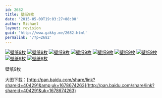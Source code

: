 ```yaml
---
id: 2682
title: 壁纸9枚
date: '2015-05-09T19:03:27+08:00'
author: Michael
layout: revision
guid: 'http://www.gakky.me/2682.html'
permalink: '/?p=2682'
---
```


[![壁纸9枚](http://www.yui-aragaki.org/wp-content/uploads/img/F9F47A7C683C67854E9E15709C57FCFF_B500_900_500_281.jpeg)](http://www.yui-aragaki.org/wp-content/uploads/img/F9F47A7C683C67854E9E15709C57FCFF_B1280_1280_1280_720.jpeg) [![壁纸9枚](http://www.yui-aragaki.org/wp-content/uploads/img/AFA31C4FC9C8AF62FDDCD1F0ED106BBE_B500_900_500_281.jpeg)](http://www.yui-aragaki.org/wp-content/uploads/img/AFA31C4FC9C8AF62FDDCD1F0ED106BBE_B1280_1280_1280_720.jpeg) [![壁纸9枚](http://www.yui-aragaki.org/wp-content/uploads/img/B46CAF0A3CED62106E5708B774004E74_B500_900_500_281.jpeg)](http://www.yui-aragaki.org/wp-content/uploads/img/B46CAF0A3CED62106E5708B774004E74_B1280_1280_1280_720.jpeg) [![壁纸9枚](http://www.yui-aragaki.org/wp-content/uploads/img/D52180799AC1E194BC261D9B96809D35_B500_900_500_281.jpeg)](http://www.yui-aragaki.org/wp-content/uploads/img/D52180799AC1E194BC261D9B96809D35_B1280_1280_1280_720.jpeg) [![壁纸9枚](http://www.yui-aragaki.org/wp-content/uploads/img/9B5CFBB15537DD0ECCB6FD2F16F56429_B500_900_500_281.jpeg)](http://www.yui-aragaki.org/wp-content/uploads/img/9B5CFBB15537DD0ECCB6FD2F16F56429_B1280_1280_1280_720.jpeg) [![壁纸9枚](http://www.yui-aragaki.org/wp-content/uploads/img/C704E0045D092F3DF0796095C9B5F32D_B500_900_500_281.jpeg)](http://www.yui-aragaki.org/wp-content/uploads/img/C704E0045D092F3DF0796095C9B5F32D_B1280_1280_1280_720.jpeg) [![壁纸9枚](http://www.yui-aragaki.org/wp-content/uploads/img/6E497211A1485D2C4DCC8F57BEF5C382_B500_900_500_281.jpeg)](http://www.yui-aragaki.org/wp-content/uploads/img/6E497211A1485D2C4DCC8F57BEF5C382_B1280_1280_1280_720.jpeg) [![壁纸9枚](http://www.yui-aragaki.org/wp-content/uploads/img/3EC797AA2B4A595DA008AD4EC54F1433_B500_900_500_281.jpeg)](http://www.yui-aragaki.org/wp-content/uploads/img/3EC797AA2B4A595DA008AD4EC54F1433_B1280_1280_1280_720.jpeg) [![壁纸9枚](http://www.yui-aragaki.org/wp-content/uploads/img/7FA58969DE3F5997A9DE6685BC64FD4A_B500_900_500_281.jpeg)](http://www.yui-aragaki.org/wp-content/uploads/img/7FA58969DE3F5997A9DE6685BC64FD4A_B1280_1280_1280_720.jpeg)

壁纸9枚

大图下载：[http://pan.baidu.com/share/link?shareid=404291&amp;uk=1678674263](http://pan.baidu.com/share/link?shareid=404291&uk=1678674263)